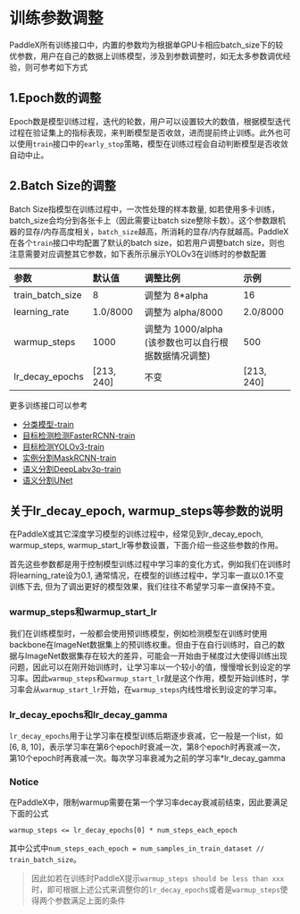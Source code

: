 # 训练参数调整

PaddleX所有训练接口中，内置的参数均为根据单GPU卡相应batch_size下的较优参数，用户在自己的数据上训练模型，涉及到参数调整时，如无太多参数调优经验，则可参考如下方式

## 1.Epoch数的调整
Epoch数是模型训练过程，迭代的轮数，用户可以设置较大的数值，根据模型迭代过程在验证集上的指标表现，来判断模型是否收敛，进而提前终止训练。此外也可以使用`train`接口中的`early_stop`策略，模型在训练过程会自动判断模型是否收敛自动中止。

## 2.Batch Size的调整
Batch Size指模型在训练过程中，一次性处理的样本数量, 如若使用多卡训练， batch_size会均分到各张卡上（因此需要让batch size整除卡数）。这个参数跟机器的显存/内存高度相关，`batch_size`越高，所消耗的显存/内存就越高。PaddleX在各个`train`接口中均配置了默认的batch size，如若用户调整batch size，则也注意需要对应调整其它参数，如下表所示展示YOLOv3在训练时的参数配置

|       参数       |     默认值    |      调整比例       |      示例     |
|:---------------- | :------------ | :------------------ | :------------ |
| train_batch_size |      8        |   调整为 8*alpha    |      16       |
| learning_rate    |    1.0/8000   |   调整为 alpha/8000 |    2.0/8000   |
| warmup_steps     |    1000       |   调整为 1000/alpha<br>(该参数也可以自行根据数据情况调整) |     500       |
| lr_decay_epochs  | [213, 240]    |   不变              |   [213, 240]  |


更多训练接口可以参考
- [分类模型-train](https://paddlex.readthedocs.io/zh_CN/latest/apis/models/classification.html#train)
- [目标检测检测FasterRCNN-train](https://paddlex.readthedocs.io/zh_CN/latest/apis/models/detection.html#id2)
- [目标检测YOLOv3-train](https://paddlex.readthedocs.io/zh_CN/latest/apis/models/detection.html#train)
- [实例分割MaskRCNN-train](https://paddlex.readthedocs.io/zh_CN/latest/apis/models/instance_segmentation.html#train)
- [语义分割DeepLabv3p-train](https://paddlex.readthedocs.io/zh_CN/latest/apis/models/semantic_segmentation.html#train)
- [语义分割UNet](https://paddlex.readthedocs.io/zh_CN/latest/apis/models/semantic_segmentation.html#id2)

## 关于lr_decay_epoch, warmup_steps等参数的说明

在PaddleX或其它深度学习模型的训练过程中，经常见到lr_decay_epoch, warmup_steps, warmup_start_lr等参数设置，下面介绍一些这些参数的作用。  

首先这些参数都是用于控制模型训练过程中学习率的变化方式，例如我们在训练时将learning_rate设为0.1, 通常情况，在模型的训练过程中，学习率一直以0.1不变训练下去, 但为了调出更好的模型效果，我们往往不希望学习率一直保持不变。

### warmup_steps和warmup_start_lr

我们在训练模型时，一般都会使用预训练模型，例如检测模型在训练时使用backbone在ImageNet数据集上的预训练权重。但由于在自行训练时，自己的数据与ImageNet数据集存在较大的差异，可能会一开始由于梯度过大使得训练出现问题，因此可以在刚开始训练时，让学习率以一个较小的值，慢慢增长到设定的学习率。因此`warmup_steps`和`warmup_start_lr`就是这个作用，模型开始训练时，学习率会从`warmup_start_lr`开始，在`warmup_steps`内线性增长到设定的学习率。

### lr_decay_epochs和lr_decay_gamma

`lr_decay_epochs`用于让学习率在模型训练后期逐步衰减，它一般是一个list，如[6, 8, 10]，表示学习率在第6个epoch时衰减一次，第8个epoch时再衰减一次，第10个epoch时再衰减一次。每次学习率衰减为之前的学习率*lr_decay_gamma

### Notice

在PaddleX中，限制warmup需要在第一个学习率decay衰减前结束，因此要满足下面的公式
```
warmup_steps <= lr_decay_epochs[0] * num_steps_each_epoch
```
其中公式中`num_steps_each_epoch = num_samples_in_train_dataset // train_batch_size`。  

>  因此如若在训练时PaddleX提示`warmup_steps should be less than xxx`时，即可根据上述公式来调整你的`lr_decay_epochs`或者是`warmup_steps`使得两个参数满足上面的条件
